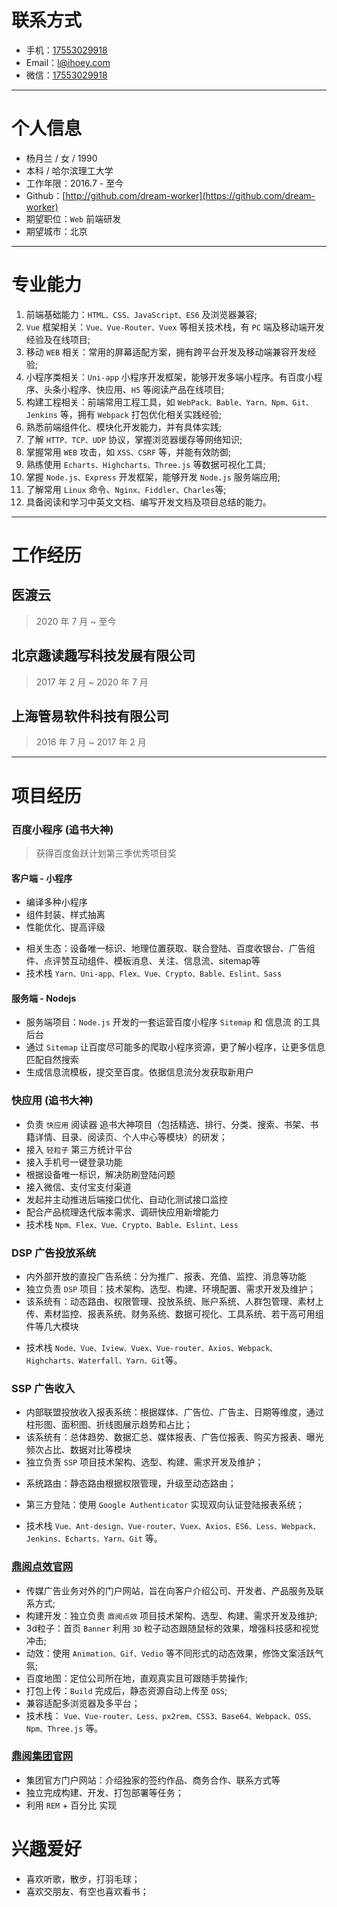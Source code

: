 # 联系方式

- 手机：[17553029918](tel:17553029918)
- Email：[l@ihoey.com](mailto:l@ihoey.com)
- 微信：[17553029918](tel:17553029918)

---

# 个人信息

- 杨月兰 / 女 / 1990
- 本科 / 哈尔滨理工大学
- 工作年限：2016.7 - 至今
- Github：[http://github.com/dream-worker](https://github.com/dream-worker)
- 期望职位：`Web` 前端研发
- 期望城市：北京

---

# 专业能力

1. 前端基础能力：`HTML、CSS、JavaScript、ES6` 及浏览器兼容;
2. `Vue` 框架相关：`Vue、Vue-Router、Vuex` 等相关技术栈，有 `PC` 端及移动端开发经验及在线项目;
3. 移动 `WEB` 相关：常用的屏幕适配方案，拥有跨平台开发及移动端兼容开发经验;
4. 小程序类相关：`Uni-app` 小程序开发框架，能够开发多端小程序。有百度小程序、头条小程序、快应用、`H5` 等阅读产品在线项目;
5. 构建工程相关：前端常用工程工具，如 `WebPack、Bable、Yarn、Npm、Git、Jenkins` 等，拥有 `Webpack` 打包优化相关实践经验;
6. 熟悉前端组件化、模块化开发能力，并有具体实践;
7. 了解 `HTTP、TCP、UDP` 协议，掌握浏览器缓存等网络知识;
8. 掌握常用 `WEB` 攻击，如 `XSS、CSRF` 等，并能有效防御;
9. 熟练使用 `Echarts、Highcharts、Three.js` 等数据可视化工具;
10. 掌握 `Node.js、Express` 开发框架，能够开发 `Node.js` 服务端应用;
11. 了解常用 `Linux` 命令、`Nginx、Fiddler、Charles`等;
12. 具备阅读和学习中英文文档、编写开发文档及项目总结的能力。

---

# 工作经历

## 医渡云


> 2020 年 7 月 ~ 至今


## 北京趣读趣写科技发展有限公司


> 2017 年 2 月 ~ 2020 年 7 月


## 上海管易软件科技有限公司


> 2016 年 7 月 ~ 2017 年 2 月


---

# 项目经历

### 百度小程序 (追书大神)


> 获得百度鱼跃计划第三季优秀项目奖

<!--（uni-app可以研究下打包成其他） 支付宝微信-->

#### 客户端 - 小程序

- 编译多种小程序
- 组件封装、样式抽离
- 性能优化、提高评级
<!-- （白屏6s、接口、图片、css 等） -->
- 相关生态：设备唯一标识、地理位置获取、联合登陆、百度收银台、广告组件、点评赞互动组件、模板消息、关注、信息流、sitemap等
- 技术栈 `Yarn、Uni-app、Flex、Vue、Crypto、Bable、Eslint、Sass`

#### 服务端 - Nodejs

 - 服务端项目：`Node.js` 开发的一套运营百度小程序 `Sitemap` 和 信息流 的工具后台
 - 通过 `Sitemap` 让百度尽可能多的爬取小程序资源，更了解小程序，让更多信息匹配自然搜索
 - 生成信息流模板，提交至百度。依据信息流分发获取新用户


### 快应用 (追书大神)

- 负责 `快应用` 阅读器 追书大神项目（包括精选、排行、分类、搜索、书架、书籍详情、目录、阅读页、个人中心等模块）的研发；
- 接入 `轻粒子` 第三方统计平台
- 接入手机号一键登录功能
- 根据设备唯一标识，解决防刷登陆问题
- 接入微信、支付宝支付渠道
- 发起并主动推进后端接口优化、自动化测试接口监控
- 配合产品梳理迭代版本需求、调研快应用新增能力
- 技术栈 `Npm、Flex、Vue、Crypto、Bable、Eslint、Less`


### DSP 广告投放系统
<!--旧版： https://web.rydsp.com/home/index -->
<!-- 新版qa:https://qa-jx.rydsp.com/home/index -->

- 内外部开放的直投广告系统：分为推广、报表、充值、监控、消息等功能
- 独立负责 `DSP` 项目：技术架构、选型、构建、环境配置、需求开发及维护；
- 该系统有：动态路由、权限管理、投放系统、账户系统、人群包管理、素材上传、素材监控、报表系统、财务系统、数据可视化、工具系统、若干高可用组件等几大模块
<!--- 系统路由：静态路由根据权限管理，升级至动态路由；-->
<!--- 权限管理：管理员、运营、销售、直客、广告主、代理、测试等多种角色及权限的管理；-->
<!--- 投放系统：直客、广告主、代理、运营、管理员等对计划定向的设置、投放素材和广告位的投放；-->
<!--- 素材监控：瀑布流对投放的素材审核、监控-->
<!--- 报表系统：查阅、下载投放中的各类消耗数据，并提供数据核对-->
<!--- 充值返现：-->
<!--- 组件-->
<!--- 素材上传：vedio\image[png\jpg\jpeg\gif]显示-->
<!--- 消耗视图：双轴折线图、漏斗图直观反馈实时及时段消耗趋势和占比-->
<!--- 环境配置：配置dev、qa、pro等环境命令，分环境打包。通过Jenkins 构建，上传至机器；-->
- 技术栈 `Node、Vue、Iview、Vuex、Vue-router、Axios、Webpack、Highcharts、Waterfall、Yarn、Git`等。


### SSP 广告收入
<!-- 测试环境  https://qa-ssp-admin.dingyueads.com/login -->

- 内部联盟投放收入报表系统：根据媒体、广告位、广告主、日期等维度，通过柱形图、面积图、折线图展示趋势和占比；
- 该系统有：总体趋势、数据汇总、媒体报表、广告位报表、购买方报表、曝光频次占比、数据对比等模块
- 独立负责 `SSP` 项目技术架构、选型、构建、需求开发及维护；
<!--- 视图自适应、多页面切换更新-->
- 系统路由：静态路由根据权限管理，升级至动态路由；
<!-- - 权限管理：管理员、开发、测试、各方业务相关人员等多种角色及权限的管理； -->
- 第三方登陆：使用 `Google Authenticator` 实现双向认证登陆报表系统；
<!--- 组件：视图-->
- 技术栈 `Vue、Ant-design、Vue-router、Vuex、Axios、ES6、Less、Webpack、Jenkins、Echarts、Yarn、Git` 等。


### [鼎阅点效官网](http://dingyueads.com/)
<!-- 后更名鲸效 https://whaleffect.com/ -->

- 传媒广告业务对外的门户网站，旨在向客户介绍公司、开发者、产品服务及联系方式;
- 构建开发：独立负责 `鼎阅点效` 项目技术架构、选型、构建、需求开发及维护;
- 3d粒子：首页 `Banner` 利用 `3D` 粒子动态跟随鼠标的效果，增强科技感和视觉冲击;
- 动效：使用 `Animation、Gif、Vedio` 等不同形式的动态效果，修饰文案活跃气氛;
- 百度地图：定位公司所在地，直观真实且可跟随手势操作;
- 打包上传：`Build` 完成后，静态资源自动上传至 `OSS`;
- 兼容适配多浏览器及多平台；
- 技术栈： `Vue、Vue-router、Less、px2rem、CSS3、Base64、Webpack、OSS、Npm、Three.js` 等。

### [鼎阅集团官网](http://www.dingyuegroup.cn)

- 集团官方门户网站：介绍独家的签约作品、商务合作、联系方式等
- 独立完成构建、开发、打包部署等任务；
- 利用 `REM` + 百分比 实现


# 兴趣爱好

- 喜欢听歌，散步，打羽毛球；
- 喜欢交朋友、有空也喜欢看书；

